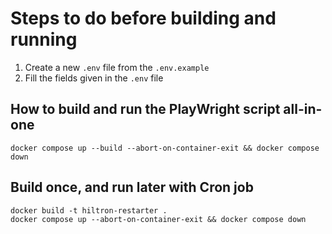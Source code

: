 # Steps to do before building and running
1. Create a new ```.env``` file from the ```.env.example```
2. Fill the fields given in the ```.env``` file


## How to build and run the PlayWright script all-in-one
```
docker compose up --build --abort-on-container-exit && docker compose down
```

## Build once, and run later with Cron job
```
docker build -t hiltron-restarter .
docker compose up --abort-on-container-exit && docker compose down
```

